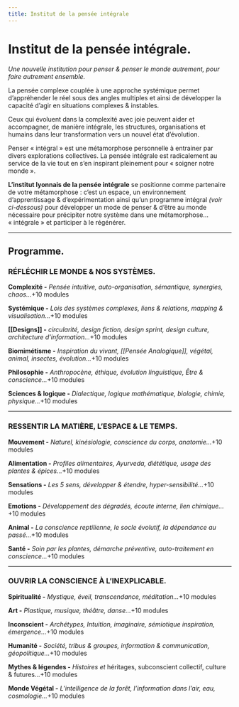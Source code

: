 ```yaml
---
title: Institut de la pensée intégrale
---
```


# **Institut de la pensée intégrale.**

*Une nouvelle institution pour penser & penser le monde autrement, pour faire autrement ensemble.*

La pensée complexe couplée à une approche systémique permet d’appréhender le réel sous des angles multiples et ainsi de développer la capacité d’agir en situations complexes & instables.

Ceux qui évoluent dans la complexité avec joie peuvent aider et accompagner, de manière intégrale, les structures, organisations et humains dans leur transformation vers un nouvel état d’évolution.

Penser « intégral » est une métamorphose personnelle à entrainer par divers explorations collectives. La pensée intégrale est radicalement au service de la vie tout en s’en inspirant pleinement pour « soigner notre monde ».

**L’institut lyonnais de la pensée intégrale** se positionne comme partenaire de votre métamorphose : c’est un espace, un environnement d’apprentissage & d’expérimentation ainsi qu’un programme intégral *(voir ci-dessous)* pour développer un mode de penser & d’être au monde nécessaire pour précipiter notre système dans une métamorphose… « intégrale » et participer à le régénérer.

---

## **Programme.**

### **RÉFLÉCHIR LE MONDE & NOS SYSTÈMES.**

**Complexité -** *Pensée intuitive, auto-organisation, sémantique, synergies, chaos…*+10 modules

**Systémique -** *Lois des systèmes complexes, liens & relations, mapping & visualisation…*+10 modules

**[[Designs]] -** *circularité, design fiction, design sprint, design culture, architecture d’information…*+10 modules

**Biomimétisme -** *Inspiration du vivant, [[Pensée Analogique]], végétal, animal, insectes, évolution…*+10 modules

**Philosophie -** *Anthropocène, éthique, évolution linguistique, Être & conscience…*+10 modules

**Sciences & logique -** *Dialectique, logique mathématique, biologie, chimie, physique…*+10 modules

---

### **RESSENTIR LA MATIÈRE, L’ESPACE & LE TEMPS.**

**Mouvement -** *Naturel, kinésiologie, conscience du corps, anatomie…*+10 modules

**Alimentation -** *Profiles alimentaires, Ayurveda, diététique, usage des plantes & épices…*+10 modules

**Sensations -** *Les 5 sens, développer & étendre, hyper-sensibilité…*+10 modules

**Emotions -** *Développement des dégradés, écoute interne, lien chimique…*+10 modules

**Animal -** *La conscience reptilienne, le socle évolutif, la dépendance au passé…*+10 modules

**Santé -** *Soin par les plantes, démarche préventive, auto-traitement en conscience…*+10 modules

---

### **OUVRIR LA CONSCIENCE À L’INEXPLICABLE.**

**Spiritualité -** *Mystique, éveil, transcendance, méditation…*+10 modules

**Art -** *Plastique, musique, théâtre, danse…*+10 modules

**Inconscient -** *Archétypes, Intuition, imaginaire, sémiotique inspiration, émergence…*+10 modules

**Humanité -** *Société, tribus & groupes, information & communication, géopolitique…*+10 modules

**Mythes & légendes -** *Histoires et* héritages, subconscient collectif, culture & futures…+10 modules

**Monde Végétal -** *L’intelligence de la forêt, l’information dans l’air, eau, cosmologie…*+10 modules